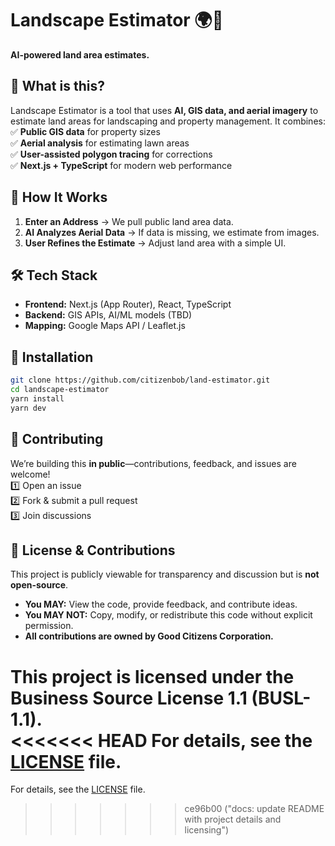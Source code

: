 # Landscape Estimator 🌍🤖  
**AI-powered land area estimates.**  

## 🚀 What is this?  
Landscape Estimator is a tool that uses **AI, GIS data, and aerial imagery** to estimate land areas for landscaping and property management. It combines:  
✅ **Public GIS data** for property sizes  
✅ **Aerial analysis** for estimating lawn areas  
✅ **User-assisted polygon tracing** for corrections  
✅ **Next.js + TypeScript** for modern web performance  

## 🔧 How It Works  
1. **Enter an Address** → We pull public land area data.  
2. **AI Analyzes Aerial Data** → If data is missing, we estimate from images.  
3. **User Refines the Estimate** → Adjust land area with a simple UI.  

## 🛠 Tech Stack  
- **Frontend:** Next.js (App Router), React, TypeScript  
- **Backend:** GIS APIs, AI/ML models (TBD)  
- **Mapping:** Google Maps API / Leaflet.js  

## 🔽 Installation  
```sh  
git clone https://github.com/citizenbob/land-estimator.git  
cd landscape-estimator  
yarn install  
yarn dev  
```

## 🤝 Contributing  
We’re building this **in public**—contributions, feedback, and issues are welcome!  
1️⃣ Open an issue  
2️⃣ Fork & submit a pull request  
3️⃣ Join discussions  

## 📜 License & Contributions  
This project is publicly viewable for transparency and discussion but is **not open-source**.  
- **You MAY:** View the code, provide feedback, and contribute ideas.  
- **You MAY NOT:** Copy, modify, or redistribute this code without explicit permission.  
- **All contributions are owned by Good Citizens Corporation.**  

This project is licensed under the **Business Source License 1.1 (BUSL-1.1)**.  
<<<<<<< HEAD
For details, see the [LICENSE](./LICENSE) file.
=======
For details, see the [LICENSE](./LICENSE) file.
>>>>>>> ce96b00 ("docs: update README with project details and licensing")
